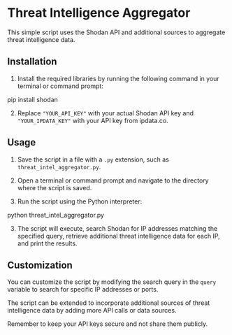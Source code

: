 # Threat Intelligence Aggregator

This simple script uses the Shodan API and additional sources to aggregate threat intelligence data.

## Installation

1. Install the required libraries by running the following command in your terminal or command prompt:

pip install shodan


2. Replace `"YOUR_API_KEY"` with your actual Shodan API key and `"YOUR_IPDATA_KEY"` with your API key from ipdata.co.

## Usage

1. Save the script in a file with a `.py` extension, such as `threat_intel_aggregator.py`.

2. Open a terminal or command prompt and navigate to the directory where the script is saved.

3. Run the script using the Python interpreter:

python threat_intel_aggregator.py


3. The script will execute, search Shodan for IP addresses matching the specified query, retrieve additional threat intelligence data for each IP, and print the results.

## Customization

You can customize the script by modifying the search query in the `query` variable to search for specific IP addresses or ports.

The script can be extended to incorporate additional sources of threat intelligence data by adding more API calls or data sources.

Remember to keep your API keys secure and not share them publicly.
